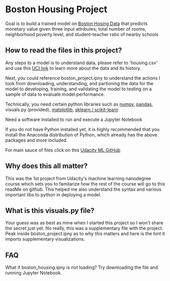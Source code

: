 # Boston Housing Project

Goal is to build a trained model on [Boston Hosing Data](https://archive.ics.uci.edu/ml/machine-learning-databases/housing/) that predicts monetary value given three input attributes; total number of rooms, neighborhood poverty level, and student-teacher ratio of nearby schools

## How to read the files in this project?

Any steps to a model is to understand data, please refer to 'housing.csv' and use this [UCI link](https://archive.ics.uci.edu/ml/machine-learning-databases/housing/housing.names) to learn more about the data and its history.

Next, you could reference boston_project.ipny to understand the actions I took from downloading, understanding, and partioning the data for the model to developing, training, and validating the model to testing on a sample of data to evaluate model performance. 

Technically, you need certain python libraries such as [numpy](https://github.com/numpy/numpy), [pandas](https://github.com/pandas-dev/pandas), visuals.py (provided), [matplotlib](), [sklearn / scikit-learn](https://github.com/scikit-learn/scikit-learn)

Need a software installed to run and execute a Jupyter Notebook

If you do not have Python installed yet, it is highly recommended that you install the Anaconda distribution of Python, which already has the above packages and more included. 

For main sauce of files click on this [Udacity ML GitHub](https://github.com/udacity/machine-learning/tree/master/projects/boston_housing)

## **Why does this all matter?**

This was the 1st project from Udacity's machine learning nanodegree course which sets you to familarize how the rest of the course will go to this readMe on github. This helped me also understand the syntax and various important libs to python in deploying a model.


## What is this visuals.py file?

Your guess was as best as mine when I started this project so I won't share the secret just yet. No really, this was a supplementary file with the project. Peak inside boston_project.ipny as to why this matters and here is the hint it imports supplementary visualizations.

## FAQ

What if boston_housing.ipny is not loading? Try downloading the file and running Jupyter Notebook.



